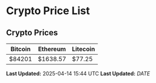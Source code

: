 # Crypto Price List

## Crypto Prices
| Bitcoin | Ethereum | Litecoin |
| ------- | -------- | -------- |
| $84201 | $1638.57 | $77.25 |
**Last Updated:** 2025-04-14 15:44 UTC
**Last Updated:** $DATE$
